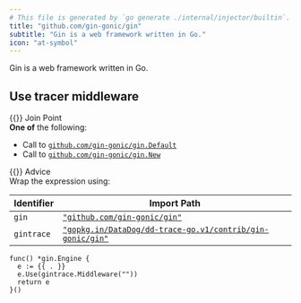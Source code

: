 ```yaml
---
# This file is generated by `go generate ./internal/injector/builtin`. DO NOT EDIT.
title: "github.com/gin-gonic/gin"
subtitle: "Gin is a web framework written in Go."
icon: "at-symbol"
---
```

Gin is a web framework written in Go.

## Use tracer middleware

<div class="hextra-cards hx-mt-4 hx-gap-4 hx-grid" style="--hextra-cards-grid-cols: 1;">
  <div class="hextra-card hx-group hx-flex hx-flex-col hx-justify-start hx-overflow-hidden hx-rounded-lg hx-border hx-border-gray-200 hx-text-current hx-no-underline dark:hx-shadow-none hover:hx-shadow-gray-100 dark:hover:hx-shadow-none hx-shadow-gray-100 active:hx-shadow-sm active:hx-shadow-gray-200 hx-transition-all hx-duration-200">
    <div>
      <span class="hextra-card-icon hx-flex hx-font-semibold hx-items-start hx-gap-2 hx-p-4 hx-text-gray-700 hover:hx-text-gray-900 dark:hx-text-neutral-200 dark:hover:hx-text-neutral-50">
        {{<iconSVG "search-circle">}} Join Point
      </span>
      <div class="hextra-card-subtitle hx-font-normal hx-px-4 hx-mb-4 hx-mt-2"><strong>One of</strong> the following:
<ul>
<li>Call to <a href="https://pkg.go.dev/github.com/gin-gonic/gin#Default" target="_blank" rel="noopener"><code>github.com/gin-gonic/gin.Default</code></a></li><li>Call to <a href="https://pkg.go.dev/github.com/gin-gonic/gin#New" target="_blank" rel="noopener"><code>github.com/gin-gonic/gin.New</code></a></li></ul>
</div>
    </div>
    <div class="hx-border-t">
      <span class="hextra-card-icon hx-flex hx-font-semibold hx-items-start hx-gap-2 hx-p-4 hx-text-gray-700 hover:hx-text-gray-900 dark:hx-text-neutral-200 dark:hover:hx-text-neutral-50">
        {{<iconSVG "chip">}} Advice
      </span>
      <div class="hextra-card-subtitle hx-font-normal hx-px-4 hx-mb-4 hx-mt-2">Wrap the expression using: 

Identifier | Import Path
---|---
<code>gin</code>|<a href="http://pkg.go.dev/github.com/gin-gonic/gin" target="_blank" rel="noopener"><code>"github.com/gin-gonic/gin"</code></a>
<code>gintrace</code>|<a href="http://pkg.go.dev/gopkg.in/DataDog/dd-trace-go.v1/contrib/gin-gonic/gin" target="_blank" rel="noopener"><code>"gopkg.in/DataDog/dd-trace-go.v1/contrib/gin-gonic/gin"</code></a>


```go-template
func() *gin.Engine {
  e := {{ . }}
  e.Use(gintrace.Middleware(""))
  return e
}()
```

</div>
    </div>
  </div>
</div>
